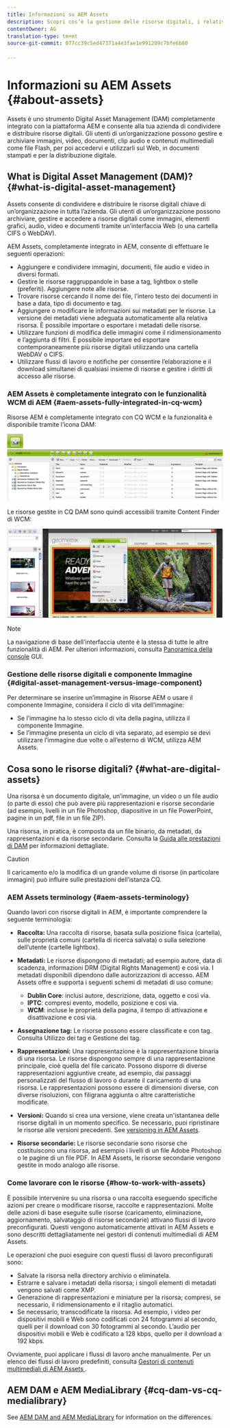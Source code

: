 ```yaml
---
title: Informazioni su AEM Assets
description: Scopri cos’è la gestione delle risorse digitali, i relativi casi di utilizzo e l’offerta di Risorse AEM di Adobe.
contentOwner: AG
translation-type: tm+mt
source-git-commit: 077cc39c5ed47371a4e3fae1e991209c7bfe6b80

---
```



# Informazioni su AEM Assets {#about-assets}

Assets è uno strumento Digital Asset Management (DAM) completamente integrato con la piattaforma AEM e consente alla tua azienda di condividere e distribuire risorse digitali. Gli utenti di un’organizzazione possono gestire e archiviare immagini, video, documenti, clip audio e contenuti multimediali come file Flash, per poi accedervi e utilizzarli sul Web, in documenti stampati e per la distribuzione digitale.

## What is Digital Asset Management (DAM)? {#what-is-digital-asset-management}

Assets consente di condividere e distribuire le risorse digitali chiave di un’organizzazione in tutta l’azienda. Gli utenti di un’organizzazione possono archiviare, gestire e accedere a risorse digitali come immagini, elementi grafici, audio, video e documenti tramite un’interfaccia Web (o una cartella CIFS o WebDAV).

AEM Assets, completamente integrato in AEM, consente di effettuare le seguenti operazioni:

* Aggiungere e condividere immagini, documenti, file audio e video in diversi formati.
* Gestire le risorse raggruppandole in base a tag, lightbox o stelle (preferiti). Aggiungere note alle risorse.
* Trovare risorse cercando il nome dei file, l’intero testo dei documenti in base a data, tipo di documento e tag.
* Aggiungere o modificare le informazioni sui metadati per le risorse. La versione dei metadati viene adeguata automaticamente alla relativa risorsa. È possibile importare o esportare i metadati delle risorse.
* Utilizzare funzioni di modifica delle immagini come il ridimensionamento e l’aggiunta di filtri. È possibile importare ed esportare contemporaneamente più risorse digitali utilizzando una cartella WebDAV o CIFS.
* Utilizzare flussi di lavoro e notifiche per consentire l’elaborazione e il download simultanei di qualsiasi insieme di risorse e gestire i diritti di accesso alle risorse.

### AEM Assets è completamente integrato con le funzionalità WCM di AEM {#aem-assets-fully-integrated-in-cq-wcm}

Risorse AEM è completamente integrato con CQ WCM e la funzionalità è disponibile tramite l’icona DAM:

<!-- TBD: Update image for branding -->

![screen_shot_2012-04-17at15946pm](assets/screen_shot_2012-04-17at15946pm.png) ![screen_shot_2012-04-17at20100pm](assets/screen_shot_2012-04-17at20100pm.png)

Le risorse gestite in CQ DAM sono quindi accessibili tramite Content Finder di WCM:

<!-- TBD: Update image for branding -->

![screen_shot_2012-04-17at20214pm](assets/screen_shot_2012-04-17at20214pm.png)

>[!NOTE]
>
>La navigazione di base dell’interfaccia utente è la stessa di tutte le altre funzionalità di AEM. Per ulteriori informazioni, consulta [Panoramica della console](/help/sites-authoring/qg-page-authoring.md) GUI.

### Gestione delle risorse digitali e componente Immagine {#digital-asset-management-versus-image-component}

Per determinare se inserire un’immagine in Risorse AEM o usare il componente Immagine, considera il ciclo di vita dell’immagine:

* Se l’immagine ha lo stesso ciclo di vita della pagina, utilizza il componente Immagine.
* Se l’immagine presenta un ciclo di vita separato, ad esempio se devi utilizzare l’immagine due volte o all’esterno di WCM, utilizza AEM Assets.

## Cosa sono le risorse digitali? {#what-are-digital-assets}

Una risorsa è un documento digitale, un’immagine, un video o un file audio (o parte di esso) che può avere più rappresentazioni e risorse secondarie (ad esempio, livelli in un file Photoshop, diapositive in un file PowerPoint, pagine in un pdf, file in un file ZIP).

Una risorsa, in pratica, è composta da un file binario, da metadati, da rappresentazioni e da risorse secondarie. Consulta la [Guida alle prestazioni di DAM](/help/sites-deploying/assets-performance-sizing.md) per informazioni dettagliate.

>[!CAUTION]
>
>Il caricamento e/o la modifica di un grande volume di risorse (in particolare immagini) può influire sulle prestazioni dell’istanza CQ.

### AEM Assets terminology {#aem-assets-terminology}

Quando lavori con risorse digitali in AEM, è importante comprendere la seguente terminologia:

* **Raccolta:** Una raccolta di risorse, basata sulla posizione fisica (cartella), sulle proprietà comuni (cartella di ricerca salvata) o sulla selezione dell’utente (cartelle lightbox).

* **Metadati:** Le risorse dispongono di metadati; ad esempio autore, data di scadenza, informazioni DRM (Digital Rights Management) e così via. I metadati disponibili dipendono dalle autorizzazioni di accesso. AEM Assets offre e supporta i seguenti schemi di metadati di uso comune:

   * **Dublin Core**: inclusi autore, descrizione, data, oggetto e così via.
   * **IPTC**: compresi evento, modello, posizione e così via.
   * **WCM**: incluse le proprietà della pagina, il tempo di attivazione e disattivazione e così via.

* **Assegnazione tag:** Le risorse possono essere classificate e con tag. Consulta Utilizzo dei tag e Gestione dei tag.

* **Rappresentazioni:** Una rappresentazione è la rappresentazione binaria di una risorsa. Le risorse dispongono sempre di una rappresentazione principale, cioè quella del file caricato. Possono disporre di diverse rappresentazioni aggiuntive create, ad esempio, dai passaggi personalizzati del flusso di lavoro o durante il caricamento di una risorsa. Le rappresentazioni possono essere di dimensioni diverse, con diverse risoluzioni, con filigrana aggiunta o altre caratteristiche modificate.

* **Versioni:** Quando si crea una versione, viene creata un&#39;istantanea delle risorse digitali in un momento specifico. Se necessario, puoi ripristinare le risorse alle versioni precedenti. See [versioning in AEM Assets](managing-assets-touch-ui.md#asset-versioning).

* **Risorse secondarie:** Le risorse secondarie sono risorse che costituiscono una risorsa, ad esempio i livelli di un file Adobe Photoshop o le pagine di un file PDF. In AEM Assets, le risorse secondarie vengono gestite in modo analogo alle risorse.

### Come lavorare con le risorse {#how-to-work-with-assets}

È possibile intervenire su una risorsa o una raccolta eseguendo specifiche azioni per creare o modificare risorse, raccolte e rappresentazioni. Molte delle azioni di base eseguite sulle risorse (caricamento, eliminazione, aggiornamento, salvataggio di risorse secondarie) attivano flussi di lavoro preconfigurati. Questi vengono automaticamente attivati in AEM Assets e sono descritti dettagliatamente nei gestori di contenuti multimediali di AEM Assets.

Le operazioni che puoi eseguire con questi flussi di lavoro preconfigurati sono:

* Salvate la risorsa nella directory archivio o eliminatela.
* Estrarre e salvare i metadati della risorsa; i singoli elementi di metadati vengono salvati come XMP.
* Generazione di rappresentazioni e miniature per la risorsa; compresi, se necessario, il ridimensionamento e il ritaglio automatici.
* Se necessario, transcodificate la risorsa. Ad esempio, i video per dispositivi mobili e Web sono codificati con 24 fotogrammi al secondo, quelli per il download con 30 fotogrammi al secondo. L’audio per dispositivi mobili e Web è codificato a 128 kbps, quello per il download a 192 kbps.

Ovviamente, puoi applicare i flussi di lavoro anche manualmente. Per un elenco dei flussi di lavoro predefiniti, consulta [Gestori di contenuti multimediali di AEM Assets ](media-handlers.md).

## AEM DAM e AEM MediaLibrary {#cq-dam-vs-cq-medialibrary}

See [AEM DAM and AEM MediaLibrary](medialibrary.md) for information on the differences.
